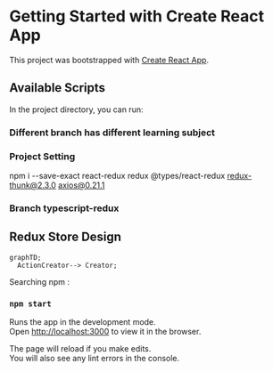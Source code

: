 # Getting Started with Create React App

This project was bootstrapped with [Create React App](https://github.com/facebook/create-react-app).

## Available Scripts

In the project directory, you can run:

### Different branch has different learning subject

### Project Setting 
npm i --save-exact react-redux redux @types/react-redux redux-thunk@2.3.0 axios@0.21.1

### Branch typescript-redux
## Redux Store Design

```mermaid
graphTD;
  ActionCreator--> Creator;

```

Searching npm : 
### `npm start`


Runs the app in the development mode.\
Open [http://localhost:3000](http://localhost:3000) to view it in the browser.

The page will reload if you make edits.\
You will also see any lint errors in the console.

